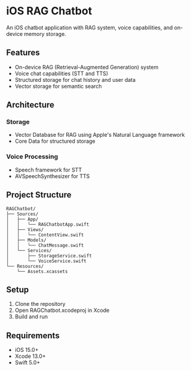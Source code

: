 # iOS RAG Chatbot

An iOS chatbot application with RAG system, voice capabilities, and on-device memory storage.

## Features

- On-device RAG (Retrieval-Augmented Generation) system
- Voice chat capabilities (STT and TTS)
- Structured storage for chat history and user data
- Vector storage for semantic search

## Architecture

### Storage
- Vector Database for RAG using Apple's Natural Language framework
- Core Data for structured storage

### Voice Processing
- Speech framework for STT
- AVSpeechSynthesizer for TTS

## Project Structure

```
RAGChatbot/
├── Sources/
│   ├── App/
│   │   └── RAGChatbotApp.swift
│   ├── Views/
│   │   └── ContentView.swift
│   ├── Models/
│   │   └── ChatMessage.swift
│   └── Services/
│       ├── StorageService.swift
│       └── VoiceService.swift
└── Resources/
    └── Assets.xcassets
```

## Setup

1. Clone the repository
2. Open RAGChatbot.xcodeproj in Xcode
3. Build and run

## Requirements

- iOS 15.0+
- Xcode 13.0+
- Swift 5.0+